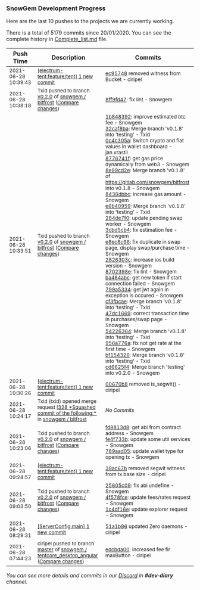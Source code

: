 
### SnowGem Development Progress

Here are the last 10 pushes to the projects we are currently working.

There is a total of 5179 commits since 20/01/2020. You can see the complete history in
 [Complete_list.md](Complete_list.md) file.

| Push Time | Description | Commits |
| --- | --- | --- |
| <sub>2021-06-28 10:39:43</sub> | <sub>[[electrum-tent:feature/tent] 1 new commit](https://github.com/ciripel/electrum-tent/commit/ec957483d757525232069b1ac0b10c5f9d3d28fd)</sub> | <sub>[ec95748](https://github.com/ciripel/electrum-tent/commit/ec957483d757525232069b1ac0b10c5f9d3d28fd) removed witness from Bucket - ciripel</sub> |
| <sub>2021-06-28 10:38:18</sub> | <sub>Txid pushed to branch [v0\.2\.0](https://gitlab.com/snowgem/bitfrost/commits/v0.2.0) of [snowgem / bitfrost](https://gitlab.com/snowgem/bitfrost) ([Compare changes](https://gitlab.com/snowgem/bitfrost/compare/cd6625f48de55b1ff7449407fa583a599515544e...8ff9fd47a0596cece5adddd194415934c572bd0a))</sub> | <sub>[8ff9fd47](https://gitlab.com/snowgem/bitfrost/-/commit/8ff9fd47a0596cece5adddd194415934c572bd0a): fix lint - Snowgem</sub> |
| <sub>2021-06-28 10:33:51</sub> | <sub>Txid pushed to branch [v0\.2\.0](https://gitlab.com/snowgem/bitfrost/commits/v0.2.0) of [snowgem / bitfrost](https://gitlab.com/snowgem/bitfrost) ([Compare changes](https://gitlab.com/snowgem/bitfrost/compare/789aad053d4750591c09a33a5f15f4d036532167...cd6625f48de55b1ff7449407fa583a599515544e))</sub> | <sub>[1b848392](https://gitlab.com/snowgem/bitfrost/-/commit/1b848392670d942d88f23f716afde291a24ca25d): improve estimated btc fee - Snowgem<br>[32caf8ba](https://gitlab.com/snowgem/bitfrost/-/commit/32caf8bad4182572bb3fd82a04246a33011ef9ab): Merge branch 'v0.1.8' into 'testing' - Txid<br>[0c4c305a](https://gitlab.com/snowgem/bitfrost/-/commit/0c4c305a6cba58491820dc4bc2eb048cd3ed01a1): Switch crypto and fiat values in wallet dashboard - jan.vrastil<br>[8776741f](https://gitlab.com/snowgem/bitfrost/-/commit/8776741f86ec24890cdb0f5d98c9a17e623b9519): get gas price dynamically from web3 - Snowgem<br>[8e99cd2e](https://gitlab.com/snowgem/bitfrost/-/commit/8e99cd2e4ece943f7cc56864a1c3c2102c81c4db): Merge branch 'v0.1.8' of https://gitlab.com/snowgem/bitfrost into v0.1.8 - Snowgem<br>[8436dbbc](https://gitlab.com/snowgem/bitfrost/-/commit/8436dbbcfa2a0d3ab52b68286afbe0f118ad9c60): increase gas amount - Snowgem<br>[e6b40959](https://gitlab.com/snowgem/bitfrost/-/commit/e6b40959c342c27f8b2ecef4dfe5001232537f12): Merge branch 'v0.1.8' into 'testing' - Txid<br>[284de7f0](https://gitlab.com/snowgem/bitfrost/-/commit/284de7f08066ae97ef120eca4f03c71e641c36a7): update pending swap worker - Snowgem<br>[3cbd5cb4](https://gitlab.com/snowgem/bitfrost/-/commit/3cbd5cb417865d414d0d9c33d5d153aab6622d2c): fix estimation fee - Snowgem<br>[e8ec8c66](https://gitlab.com/snowgem/bitfrost/-/commit/e8ec8c66e2b88d4c3758734950da66ed2bcd4f4a): fix duplicate in swap page, display swap/purchase time - Snowgem<br>[2826303c](https://gitlab.com/snowgem/bitfrost/-/commit/2826303ca9b06ed6e2abbfdabb3b828cf63a4035): increase ios build version - Snowgem<br>[8702398e](https://gitlab.com/snowgem/bitfrost/-/commit/8702398ea4db3d4d9f46ecf02150402325f71821): fix lint - Snowgem<br>[ba484abc](https://gitlab.com/snowgem/bitfrost/-/commit/ba484abc00a3ac445ec7691478989524fc455a51): get new token if start connection failed - Snowgem<br>[799a5334](https://gitlab.com/snowgem/bitfrost/-/commit/799a53343ac30b86036516ca1a47bc18a1c5cabb): get jwt again in exception is occured - Snowgem<br>[cf3fbcae](https://gitlab.com/snowgem/bitfrost/-/commit/cf3fbcae1650d557e5f7c58d338ab4ad3737bbc7): Merge branch 'v0.1.8' into 'testing' - Txid<br>[47dc1669](https://gitlab.com/snowgem/bitfrost/-/commit/47dc166911fef4eedc74fc22dca9c908e99a1316): correct transaction time in purchases/swap page - Snowgem<br>[54226364](https://gitlab.com/snowgem/bitfrost/-/commit/542263640d191d65149062ae7cf8fc72f44cd098): Merge branch 'v0.1.8' into 'testing' - Txid<br>[956a776a](https://gitlab.com/snowgem/bitfrost/-/commit/956a776a0a4c7b1d2b17b1dd115d40252043f5d9): fix not get rate at the first time - Snowgem<br>[bf154326](https://gitlab.com/snowgem/bitfrost/-/commit/bf154326c8fca3417032831666cdd1caa12b0191): Merge branch 'v0.1.8' into 'testing' - Txid<br>[cd6625f4](https://gitlab.com/snowgem/bitfrost/-/commit/cd6625f48de55b1ff7449407fa583a599515544e): Merge branch 'testing' into v0.2.0 - Snowgem</sub> |
| <sub>2021-06-28 10:30:26</sub> | <sub>[[electrum-tent:feature/tent] 1 new commit](https://github.com/ciripel/electrum-tent/commit/00670b868d6919eed945e63ed667c1b600e035b9)</sub> | <sub>[00670b8](https://github.com/ciripel/electrum-tent/commit/00670b868d6919eed945e63ed667c1b600e035b9) removed is_segwit() - ciripel</sub> |
| <sub>2021-06-28 10:24:17</sub> | <sub>Txid (txid) opened merge request [\!328 \*Squashed commit of the following:\*](https://gitlab.com/snowgem/bitfrost/-/merge_requests/328) in [snowgem / bitfrost](https://gitlab.com/snowgem/bitfrost)</sub> | <sub>_No Commits_</sub> |
| <sub>2021-06-28 10:23:06</sub> | <sub>Txid pushed to branch [v0\.2\.0](https://gitlab.com/snowgem/bitfrost/commits/v0.2.0) of [snowgem / bitfrost](https://gitlab.com/snowgem/bitfrost) ([Compare changes](https://gitlab.com/snowgem/bitfrost/compare/1c4df16e92b2135ab860ef817fa778ac819ceef9...789aad053d4750591c09a33a5f15f4d036532167))</sub> | <sub>[fd8813d8](https://gitlab.com/snowgem/bitfrost/-/commit/fd8813d899f015d960430f916f0c7ef1bb143c16): get abi from contract address - Snowgem<br>[fe4f733b](https://gitlab.com/snowgem/bitfrost/-/commit/fe4f733b11ed4e8ae79835546603e75a48160cdf): update some util services - Snowgem<br>[789aad05](https://gitlab.com/snowgem/bitfrost/-/commit/789aad053d4750591c09a33a5f15f4d036532167): update wallet type for opening tx - Snowgem</sub> |
| <sub>2021-06-28 09:24:57</sub> | <sub>[[electrum-tent:feature/tent] 1 new commit](https://github.com/ciripel/electrum-tent/commit/39ac67bf624eb610bec446c0ae357ec858a61320)</sub> | <sub>[39ac67b](https://github.com/ciripel/electrum-tent/commit/39ac67bf624eb610bec446c0ae357ec858a61320) removed segwit witness from tx base size - ciripel</sub> |
| <sub>2021-06-28 09:03:50</sub> | <sub>Txid pushed to branch [v0\.2\.0](https://gitlab.com/snowgem/bitfrost/commits/v0.2.0) of [snowgem / bitfrost](https://gitlab.com/snowgem/bitfrost) ([Compare changes](https://gitlab.com/snowgem/bitfrost/compare/491cc2e981e35e6c4178b5b85e00717f4d00c400...1c4df16e92b2135ab860ef817fa778ac819ceef9))</sub> | <sub>[25605c09](https://gitlab.com/snowgem/bitfrost/-/commit/25605c0946e61b5ae456340dcd6148ce49d7ab86): fix abi undefine - Snowgem<br>[4f578fce](https://gitlab.com/snowgem/bitfrost/-/commit/4f578fce06a75bf65e04cd57c4fba2ee4a78f8a4): update fees/rates request - Snowgem<br>[1c4df16e](https://gitlab.com/snowgem/bitfrost/-/commit/1c4df16e92b2135ab860ef817fa778ac819ceef9): update explorer request - Snowgem</sub> |
| <sub>2021-06-28 08:29:31</sub> | <sub>[[ServerConfig:main] 1 new commit](https://github.com/TENTOfficial/ServerConfig/commit/51a1b86477e453668ea5e9de2681e76ead687af8)</sub> | <sub>[51a1b86](https://github.com/TENTOfficial/ServerConfig/commit/51a1b86477e453668ea5e9de2681e76ead687af8) updated Zero daemons - ciripel</sub> |
| <sub>2021-06-28 07:44:23</sub> | <sub>ciripel pushed to branch [master](https://gitlab.com/snowgem/tentcore_desktop_angular/commits/master) of [snowgem / tentcore\_desktop\_angular](https://gitlab.com/snowgem/tentcore_desktop_angular) ([Compare changes](https://gitlab.com/snowgem/tentcore_desktop_angular/compare/f10e2c3f2614d4ca4f28fe683e8ac08967888c29...edcbda00da11e64c3dc5de1fc13b27d218d9a9fe))</sub> | <sub>[edcbda00](https://gitlab.com/snowgem/tentcore_desktop_angular/-/commit/edcbda00da11e64c3dc5de1fc13b27d218d9a9fe): increased fee fir maxButton - ciripel</sub> |

_You can see more details and commits in our [Discord](https://discord.gg/zumGnbg) in **#dev-diary** channel._

